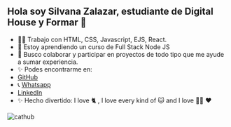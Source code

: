  ## Hola soy Silvana Zalazar, estudiante de Digital House y Formar 👋

- 👩‍💻 Trabajo con HTML, CSS, Javascript, EJS, React.
- 🌺 Estoy aprendiendo un curso de Full Stack Node JS 
- 👯  Busco colaborar y participar en proyectos de todo tipo que me ayude a sumar experiencia.
- ✨ Podes encontrarme en: 
- [GitHub](www.github.com/SilvanaZ)
- 📞 [Whatsapp](1133614555)
- [LinkedIn](https://www.linkedin.com/in/silvana-rocio-zalazar-8b107221b/)
- ✨ Hecho divertido: I love 🐈 , I love every kind of 🐱 and I love 👩‍💻 ❤️

![cathub](https://user-images.githubusercontent.com/90283693/148083771-c23bd04b-7841-4213-96c0-40845a76ec5d.gif)
